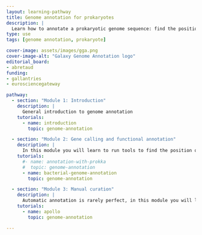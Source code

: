 ```yaml
---
layout: learning-pathway
title: Genome annotation for prokaryotes
description: |
  Learn how to annotate a prokaryotic genome sequence: find the position and function of genes, and even set up a manual curation environment with Apollo.
type: use
tags: [genome annotation, prokaryote]

cover-image: assets/images/gga.png
cover-image-alt: "Galaxy Genome Annotation logo"
editorial_board:
- abretaud
funding:
- gallantries
- eurosciencegateway

pathway:
  - section: "Module 1: Introduction"
    description: |
      General introduction to genome annotation
    tutorials:
      - name: introduction
        topic: genome-annotation

  - section: "Module 2: Gene calling and functional annotation"
    description: |
      In this module you will learn to run tools to find the position of genes and other genomic component and to functionally annotate them
    tutorials:
      #- name: annotation-with-prokka
      #  topic: genome-annotation
      - name: bacterial-genome-annotation
        topic: genome-annotation

  - section: "Module 3: Manual curation"
    description: |
      Automatic annotation is rarely perfect, in this module you will learn how to start a collaborative manual curation project using Galaxy and Apollo
    tutorials:
      - name: apollo
        topic: genome-annotation

---
```

